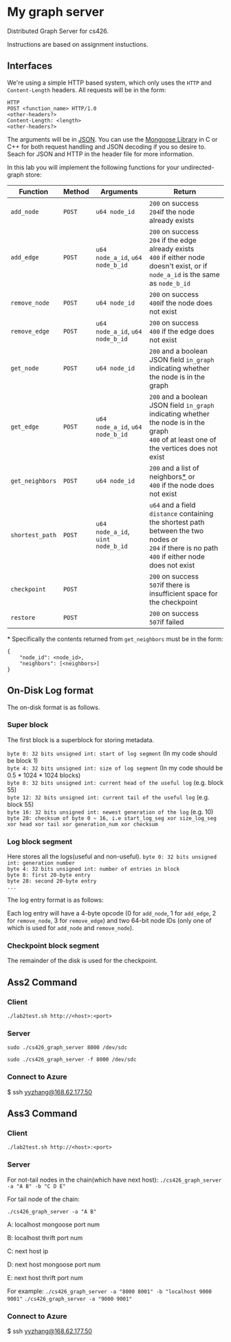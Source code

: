 # My graph server
Distributed Graph Server for cs426.

Instructions are based on assignment instuctions.

## Interfaces

We're using a simple HTTP based system, which only uses the `HTTP` and `Content-Length` headers. All requests will be in the form:
	
	HTTP
	POST <function_name> HTTP/1.0
	<other-headers?>
	Content-Length: <length>
	<other-headers?>
	

<length bytes of JSON encoded content>


The arguments will be in [JSON](http://www.json.org/). You can use the [Mongoose Library](https://github.com/cesanta/mongoose) in C or C++ for both request handling and JSON decoding if you so desire to. Seach for JSON and HTTP in the header file for more information.


In this lab you will implement the following functions for your undirected-graph store:

   Function    | Method |    Arguments     | Return
-------------- | ------ | ---------------- | ------
 `add_node`    | `POST` | `u64 node_id`    |  `200` on success<br/> `204`if the node already exists
 `add_edge`    | `POST` | `u64 node_a_id`, `u64 node_b_id`  |  `200` on success<br/>`204` if the edge already exists<br /> `400` if either node doesn't exist, or if `node_a_id` is the same as `node_b_id`
 `remove_node` | `POST` | `u64 node_id` | `200` on success<br/> `400`if the node does not exist
 `remove_edge` | `POST` | `u64 node_a_id`, `u64 node_b_id`  |  `200` on success<br/>`400` if the edge does not exist
 `get_node`    | `POST` | `u64 node_id` | `200` and a boolean JSON field `in_graph` indicating whether the node is in the graph
 `get_edge`    | `POST` | `u64 node_a_id`, `u64 node_b_id`  |  `200` and a boolean JSON field `in_graph` indicating whether the node is in the graph<br/>`400` of at least one of the vertices does not exist
 `get_neighbors`   | `POST`  | `u64 node_id` | `200` and a list of neighbors[*](#get_neighbors_description) or<br/> `400` if the node does not exist
 `shortest_path`   | `POST`  | `u64 node_a_id`, `uint node_b_id` | `u64` and a field `distance` containing the shortest path between the two nodes or<br/>`204` if there is no path <br/>`400` if either node does not exist
`checkpoint`    | `POST` |     |  `200` on success<br/> `507`if there is insufficient space for the checkpoint
`restore`    | `POST` |     |  `200` on success<br/> `507`if failed

<a name="get_neighbors_description">*</a> Specifically the contents returned from `get_neighbors` must be in the form:
	
	{
  		"node_id": <node_id>,
  		"neighbors": [<neighbors>]
	}

## On-Disk Log format

The on-disk format is as follows.
### Super block
The first block is a superblock for storing metadata.

`byte 0: 32 bits unsigned int: start of log segment` (In my code should be block 1)<br/>
`byte 4: 32 bits unsigned int: size of log segment` (In my code should be 0.5 * 1024 * 1024 blocks)<br/>
`byte 8: 32 bits unsigned int: current head of the useful log` (e.g. block 55)<br/>
`byte 12: 32 bits unsigned int: current tail of the useful log` (e.g. block 55)<br/>
`byte 16: 32 bits unsigned int: newest generation of the log` (e.g. 10)<br/>
`byte 20: checksum of byte 0 ~ 16, i.e start_log_seg xor size_log_seg xor head xor tail xor generation_num xor checksum` <br/>


### Log block segment
Here stores all the logs(useful and non-useful).
`byte 0: 32 bits unsigned int: generation number`<br/>
`byte 4: 32 bits unsigned int: number of entries in block`<br/>
`byte 8: first 20-byte entry`<br/>
`byte 28: second 20-byte entry`<br/>
`...`

The log entry format is as follows:

Each log entry will have a 4-byte opcode (0 for `add_node`, 1 for `add_edge`, 2 for `remove_node`, 3 for `remove_edge`) and two 64-bit node IDs (only one of which is used for `add_node` and `remove_node`).


### Checkpoint block segment

The remainder of the disk is used for the checkpoint. 

## Ass2 Command
### Client
`./lab2test.sh http://<host>:<port>`

### Server
`sudo ./cs426_graph_server 8000 /dev/sdc`

`sudo ./cs426_graph_server -f 8000 /dev/sdc`

### Connect to Azure
$ ssh yyzhang@168.62.177.50

## Ass3 Command
### Client
`./lab2test.sh http://<host>:<port>`

### Server

For not-tail nodes in the chain(which have next host):
`./cs426_graph_server -a "A B" -b "C D E"`

For tail node of the chain:

`./cs426_graph_server -a "A B"`

A: localhost mongoose port num

B: localhost thrift port num

C: next host ip

D: next host mongoose port num

E: next host thrift port num

For example: 
`./cs426_graph_server -a "8000 8001" -b "localhost 9000 9001"`
`./cs426_graph_server -a "9000 9001"`

### Connect to Azure
$ ssh yyzhang@168.62.177.50

